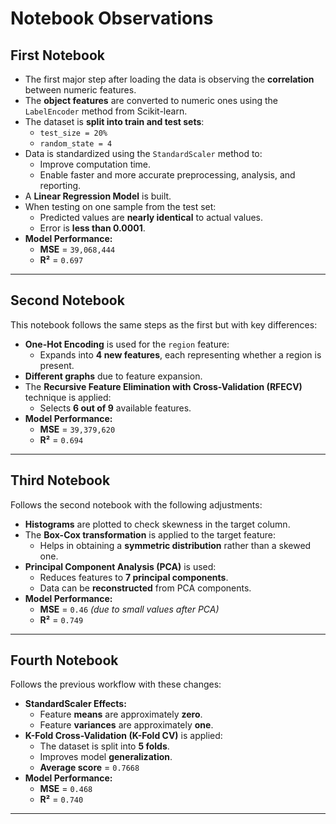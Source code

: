 # Notebook Observations

## First Notebook

- The first major step after loading the data is observing the **correlation** between numeric features.
- The **object features** are converted to numeric ones using the `LabelEncoder` method from Scikit-learn.
- The dataset is **split into train and test sets**:  
  - `test_size = 20%`
  - `random_state = 4`
- Data is standardized using the `StandardScaler` method to:
  - Improve computation time.
  - Enable faster and more accurate preprocessing, analysis, and reporting.
- A **Linear Regression Model** is built.
- When testing on one sample from the test set:
  - Predicted values are **nearly identical** to actual values.
  - Error is **less than 0.0001**.
- **Model Performance:**
  - **MSE** = `39,068,444`
  - **R²** = `0.697`

---

## Second Notebook

This notebook follows the same steps as the first but with key differences:

- **One-Hot Encoding** is used for the `region` feature:
  - Expands into **4 new features**, each representing whether a region is present.
- **Different graphs** due to feature expansion.
- The **Recursive Feature Elimination with Cross-Validation (RFECV)** technique is applied:
  - Selects **6 out of 9** available features.
- **Model Performance:**
  - **MSE** = `39,379,620`
  - **R²** = `0.694`

---

## Third Notebook

Follows the second notebook with the following adjustments:

- **Histograms** are plotted to check skewness in the target column.
- The **Box-Cox transformation** is applied to the target feature:
  - Helps in obtaining a **symmetric distribution** rather than a skewed one.
- **Principal Component Analysis (PCA)** is used:
  - Reduces features to **7 principal components**.
  - Data can be **reconstructed** from PCA components.
- **Model Performance:**
  - **MSE** = `0.46` *(due to small values after PCA)*
  - **R²** = `0.749`

---

## Fourth Notebook

Follows the previous workflow with these changes:

- **StandardScaler Effects:**
  - Feature **means** are approximately **zero**.
  - Feature **variances** are approximately **one**.
- **K-Fold Cross-Validation (K-Fold CV)** is applied:
  - The dataset is split into **5 folds**.
  - Improves model **generalization**.
  - **Average score** = `0.7668`
- **Model Performance:**
  - **MSE** = `0.468`
  - **R²** = `0.740`

---